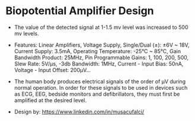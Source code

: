 # Biopotential Amplifier Design

- The value of the detected signal at 1-1.5 mv level was increased to 500 mv levels.
- Features: Linear Amplifiers, Voltage Supply, Single/Dual (±): ±6V ~ 18V, Current Supply: 3.5mA, Operating Temperature: -25°C ~ 85°C, Gain Bandwidth Product: 25MHz, Pin Programmable Gains: 1, 100, 200, 500, Slew Rate: 5V/µs, -3db Bandwidth: 1MHz, Current - Input Bias: 50nA, Voltage - Input Offset: 200µV...
- The human body produces electrical signals of the order of µV during normal operation. In order for these signals to be used in devices such as ECG, EEG, bedside monitors and defibrillators, they must first be amplified at the desired level.

- Design by: https://www.linkedin.com/in/musacufalci/
